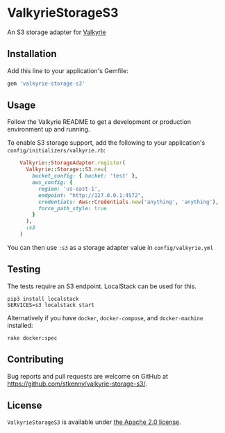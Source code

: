 # ValkyrieStorageS3

An S3 storage adapter for [Valkyrie](https://github.com/samvera-labs/valkyrie)

## Installation

Add this line to your application's Gemfile:

```ruby
gem 'valkyrie-storage-s3'
```

## Usage

Follow the Valkyrie README to get a development or production environment up and running. 

To enable S3 storage support, add the following to your application's ```config/initializers/valkyrie.rb```:

```ruby
    Valkyrie::StorageAdapter.register(
      Valkyrie::Storage::S3.new(
        bucket_config: { bucket: 'test' },
        aws_config: {
          region: 'us-east-1',
          endpoint: "http://127.0.0.1:4572",
          credentials: Aws::Credentials.new('anything', 'anything'),
          force_path_style: true
        }
      ),
      :s3
    )
```
You can then use `:s3` as a storage adapter value in `config/valkyrie.yml`

## Testing

The tests require an S3 endpoint. LocalStack can be used for this.

```
pip3 install localstack
SERVICES=s3 localstack start
```

Alternatively if you have `docker`, `docker-compose`, and `docker-machine` installed:

```
rake docker:spec
```

## Contributing

Bug reports and pull requests are welcome on GitHub at https://github.com/stkenny/valkyrie-storage-s3/.

## License

`ValkyrieStorageS3` is available under [the Apache 2.0 license](LICENSE).
